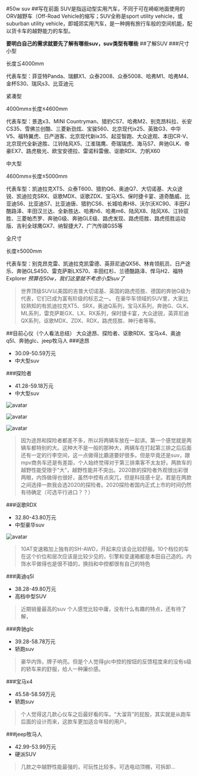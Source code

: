 #50w suv
##写在前面
SUV是指运动型实用汽车，不同于可在崎岖地面使用的ORV越野车（Off-Road Vehicle的缩写；SUV全称是sport utility vehicle，或suburban utility vehicle，即城郊实用汽车，是一种拥有旅行车般的空间机能，配以货卡车的越野能力的车型。

**要明白自己的需求就要先了解有哪些suv，suv类型有哪些**
##了解SUV
###尺寸
小型

长度≦4000mm

代表车型：菲亚特Panda、瑞麒X1、众泰2008、众泰5008、哈弗M1、哈弗M4、金杯S30、瑞风s3、比亚迪元

紧凑型

4000mm≤长度≤4600mm

代表车型：景逸x3、MINI Countryman、猎豹CS7、哈弗M2、别克昂科拉、长安CS35、雪佛兰创酷、三菱新劲炫、宝骏560、北京现代ix25、英致G3、中华V5、福特翼虎、日产逍客、北京现代新ix35、起亚智跑、大众途观、本田CR-V、北京现代全新途胜、江铃陆风X5、江淮瑞鹰、奇瑞瑞虎、海马S7、奔驰GLK、帝豪EX7、路虎极光、欧宝安德拉、雷诺科雷傲、讴歌RDX、力帆X60

中大型

4600mm≤长度≤5000mm

代表车型：凯迪拉克XT5、众泰T600、猎豹Q6、奥迪Q7、大切诺基、大众途锐、凯迪拉克SRX、讴歌MDX、讴歌ZDX、宝马X5、保时捷卡宴、道奇酷威、比亚迪S6、比亚迪S7、比亚迪唐、猎豹CS6、长城哈弗H8、沃尔沃XC90、丰田FJ酷路泽、丰田汉兰达、全新胜达、哈弗h6、哈弗m6、陆风X8、陆风X6、江铃驭胜、三菱帕杰罗、奔驰G级、奔驰GLE级、路虎发现、路虎揽胜、路虎揽胜运动版、吉利全球鹰GX7、纳智捷大7、广汽传祺GS5等

全尺寸

长度≥5000mm

代表车型：别克昂克雷、凯迪拉克凯雷德、英菲尼迪QX56、林肯领航员、日产途乐、奔驰GLS450、雷克萨斯LX570、丰田红杉、兰德酷路泽、悍马H2、福特Explorer
*预算在50w，我们这里就不考虑小型suv了*
>世界顶级SUV以美国的吉普大切诺基、英国的路虎揽胜、德国的奔驰G级为代表，它们已成为富有阶级的标志之一。
在豪华车领域的SUV里，大家比较熟知的有凯迪拉克XT5、SRX，奥迪Q系列，宝马X系列，奔驰G、GLK、ML系列，雷克萨斯GX、LX、RX系列，保时捷卡宴，大众途锐，英菲尼迪QX系列，讴歌MDX、ZDX、RDX，路虎揽胜、神行者等等。

##目前心仪（个人看法总结）
大众途昂、探险者、讴歌RDX、宝马x4、奥迪q5l、奔驰glc、jeep牧马人
###途昂
- 30.09-50.59万元
- 中大型suv

###探险者
- 41.28-59.18万元
- 中大型suv

![avatar](https://www2.autoimg.cn/cardfs/product/g20/M0D/81/DA/744x0_1_autohomecar__wKjBw1kcNvmAfO7iAASK8rsnuJc210.jpg)

![avatar](https://www3.autoimg.cn/newsdfs/g15/M08/A6/5A/620x0_0_autohomecar__wKjByFkcCwuATcQmAAMreMkAG3c655.jpg)

![avatar](https://www2.autoimg.cn/newsdfs/g15/M08/A4/5D/620x0_0_autohomecar__wKgH1lkcCwuAKTtOAADVVdP-kW0978.jpg)

>因为途昂和探险者都差不多，所以将两辆车放在一起讲。第一个感觉就是两辆车都特别的大。这种大不是一般的那种大，两辆车在打起第三排之后后面还有一定的行李空间，这一点做得比霸道要好很多。但是毕竟还是suv，跟mpv商务车还是有差距，个人始终觉得对于第三排乘客不太友好。两款车的越野性能受限于“大”，越野性能并不突出。2020款的探险者外观很出彩很两眼，内饰做得也很好，虽然中控有点突兀，但是科技感十足。若是在两款之间选择一款我会选2020的探险者。2020探险者国内正式上市的时间仍然有待确定（可选平行进口？？）

###讴歌RDX
- 32.80-43.80万元
- 中型豪华suv

![avatar](https://www2.autoimg.cn/newsdfs/g2/M01/96/BA/620x0_0_autohomecar__ChcCRFvHLgyATFy2AAJBOKxoHhs020.jpg)

>10AT变速箱加上独有的SH-AWD，开起来应该会比较舒服。10个档位的车在这个价位和层次应该是比较少见的，引擎和变速箱都是本田自己造的。内饰水平做得也是很不错的，换挡和中控都很有自己的特色

###奥迪q5l
- 38.28-49.80万元
- 高档中型SUV
>近期销量最高的suv
个人感觉比较中庸，没有什么有趣的特点，还有待了解，

###奔驰glc
- 39.28-58.78万元
- 轿跑suv
>豪华内饰，牌子响亮。但是个人觉得glc中控的按钮的反馈程度来的没有s级的轿车来的舒服，给人一种廉价感。

###宝马x4
- 45.58-58.59万元
- 轿跑suv
>个人觉得这几款心仪车之后最好看的车。“大溜背”的屁股，其实就是从跑车后面的设计而来，这款车更加适合年轻的用户。

###jeep牧马人
- 42.99-53.99万元
- 硬派SUV
>几款之中越野性能最强的，可玩性比较多。可选电动顶棚，可拆卸...
